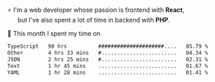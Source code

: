 ⭐ I'm a web developer whose passion is frontend with <b>React</b>,<br/>
&nbsp; &nbsp; &nbsp; but I've also spent a lot of time in backend with <b>PHP</b>.

📅 This month I spent my time on

<!--START_SECTION:waka-->

```txt
TypeScript   90 hrs          #####################....   85.79 %
Other        4 hrs 33 mins   #........................   04.34 %
JSON         2 hrs 25 mins   #........................   02.31 %
Text         1 hr 45 mins    .........................   01.67 %
YAML         1 hr 28 mins    .........................   01.41 %
```

<!--END_SECTION:waka-->
